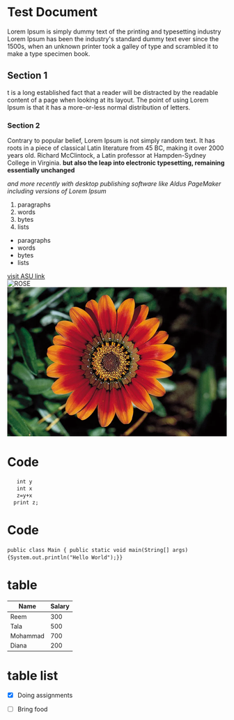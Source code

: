 # Test Document
Lorem Ipsum is simply dummy text of the printing and typesetting industry
Lorem Ipsum has been the industry's standard dummy text ever since the 1500s, 
when an unknown printer took a galley of type and scrambled it to make a type specimen book.
## Section 1
t is a long established fact that a reader will be distracted by the readable content of a page when looking at its layout. 
The point of using Lorem Ipsum is that it has a more-or-less normal distribution of letters.
### Section 2
Contrary to popular belief, Lorem Ipsum is not simply random text. It has roots in a piece of classical Latin literature from 45 BC,
making it over 2000 years old. Richard McClintock, a Latin professor at Hampden-Sydney College in Virginia.
**but also the leap into electronic typesetting, remaining essentially unchanged**

_and more recently with desktop publishing software like Aldus PageMaker including versions of Lorem Ipsum_
  1. paragraphs
  2. words  
  3. bytes  
  4. lists
     
  - paragraphs
  - words  
  - bytes  
  - lists


   [visit ASU link](https://www.asu.edu.jo/en/Pages/default.aspx)  
   ![ROSE](https://cdn.britannica.com/45/5645-050-B9EC0205/head-treasure-flower-disk-flowers-inflorescence-ray.jpg)
   ![flowe](flower.webp)

   # Code
   ```  
      int y
      int x
      z=y+x
     print z;
   ```
# Code
`public class Main { public static void main(String[] args) {System.out.println("Hello World");}}`
# table
|Name|Salary
|-----|-----|
|Reem|300|
|Tala|500|
|Mohammad|700|
|Diana|200|
# table list

- [x] Doing assignments
- [ ] Bring food



   
                                                            

